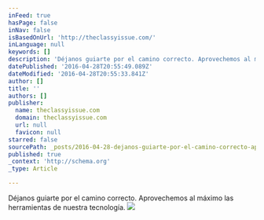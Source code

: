 ```yaml
---
inFeed: true
hasPage: false
inNav: false
isBasedOnUrl: 'http://theclassyissue.com/'
inLanguage: null
keywords: []
description: 'Déjanos guiarte por el camino correcto. Aprovechemos al máximo las herramientas de nuestra tecnología. '
datePublished: '2016-04-28T20:55:49.089Z'
dateModified: '2016-04-28T20:55:33.841Z'
author: []
title: ''
authors: []
publisher:
  name: theclassyissue.com
  domain: theclassyissue.com
  url: null
  favicon: null
starred: false
sourcePath: _posts/2016-04-28-dejanos-guiarte-por-el-camino-correcto-aprovechemos-al-maxi.md
published: true
_context: 'http://schema.org'
_type: Article

---
```

Déjanos guiarte por el camino correcto. Aprovechemos al máximo las herramientas de nuestra tecnología. ![](http://49.media.tumblr.com/f7fff58befd68417c8ac722426dad84d/tumblr_nt668ikjPb1ri61l0o1_400.gif)
